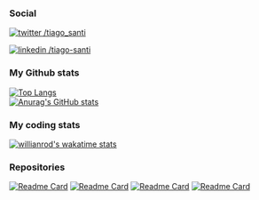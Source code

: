 ### Social
[![twitter](https://user-images.githubusercontent.com/53698082/125190814-12a22300-e20d-11eb-9a99-fb702b2b4f2b.png) /tiago_santi](https://twitter.com/tiago_santi)

[![linkedin](https://user-images.githubusercontent.com/53698082/125190824-22ba0280-e20d-11eb-99f8-620ad8fd0aee.png) /tiago-santi](https://www.linkedin.com/in/tiago-santi/)

### My Github stats

[![Top Langs](https://github-readme-stats.vercel.app/api/top-langs/?username=TiagoSanti&layout=compact&show_icons=true&theme=vision-friendly-dark)
](https://github.com/TiagoSanti/github-readme-stats)</br>
[![Anurag's GitHub stats](https://github-readme-stats.vercel.app/api?username=TiagoSanti&layout=compact&show_icons=true&theme=vision-friendly-dark)](https://github.com/anuraghazra/github-readme-stats)

### My coding stats

[![willianrod's wakatime stats](https://github-readme-stats.vercel.app/api/wakatime?username=TiagoSanti&layout=compact&theme=vision-friendly-dark)](https://github.com/TiagoSanti/github-readme-stats)

### Repositories

[![Readme Card](https://github-readme-stats.vercel.app/api/pin/?username=TiagoSanti&repo=hackatruck-2021&theme=vision-friendly-dark)](https://github.com/anuraghazra/github-readme-stats)
[![Readme Card](https://github-readme-stats.vercel.app/api/pin/?username=TiagoSanti&repo=uri-solutions&theme=vision-friendly-dark)](https://github.com/anuraghazra/github-readme-stats)
[![Readme Card](https://github-readme-stats.vercel.app/api/pin/?username=TiagoSanti&repo=analise-lexica&theme=vision-friendly-dark)](https://github.com/anuraghazra/github-readme-stats)
[![Readme Card](https://github-readme-stats.vercel.app/api/pin/?username=TiagoSanti&repo=estruturas-de-dados&theme=vision-friendly-dark)](https://github.com/anuraghazra/github-readme-stats)
